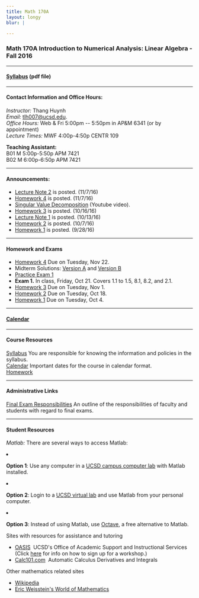 ```yaml
---
title: Math 170A
layout: longy
blur: |

---
```

### Math 170A Introduction to Numerical Analysis: Linear Algebra - Fall 2016


---

#### [Syllabus][math170aSyl] (pdf file)

  [math170aSyl]:http://thanghuynh.org/teaching/math170a_syllabus.pdf

---  

#### Contact Information and Office Hours:  

*Instructor:* Thang Huynh  
*Email:* [tlh007@ucsd.edu][email].    
*Office Hours:* Web & Fri 5:00pm -- 5:50pm in AP&M 6341 (or by appointment)    
*Lecture Times:* MWF	4:00p-4:50p	CENTR	109  

[email]: mailto:tlh007@ucsd.edu

**Teaching Assistant:**   
B01	M	5:00p-5:50p	APM	7421  
B02	M	6:00p-6:50p	APM	7421  

--- 

#### Announcements:  

  * [Lecture Note 2][ln2] is posted. (11/7/16)
  * [Homework 4][hw4] is posted. (11/7/16)
  * [Singular Value Decomposition][svd] (Youtube video).
  * [Homework 3][hw3] is posted. (10/16/16)
  * [Lecture Note 1][ln1] is posted. (10/13/16)
  * [Homework 2][hw2] is posted. (10/7/16)
  * [Homework 1][hw1] is posted. (9/28/16)

[svd]:https://www.youtube.com/watch?v=YKmkAoIUxkU
[ln2]:http://thanghuynh.org/teaching/math170a_Lecture_Note_2.pdf
[ln1]:http://thanghuynh.org/teaching/math170a_Lecture_Note1.pdf

---

#### Homework and Exams
  
  * [Homework 4][hw4] Due on Tuesday, Nov 22.
  * Midterm Solutions: [Version A][mid1A] and [Version B][mid1B]
  * [Practice Exam 1][pex1] 
  * **Exam 1.** In class, Friday, Oct 21. Covers 1.1 to 1.5, 8.1, 8.2, and 2.1.
  * [Homework 3][hw3] Due on Tuesday, Nov 1.
  * [Homework 2][hw2] Due on Tuesday, Oct 18.
  * [Homework 1][hw1] Due on Tuesday, Oct 4.

[mid1A]:http://thanghuynh.org/teaching/midterm%20170_1A.pdf
[mid1b]:http://thanghuynh.org/teaching/midterm%20170_1B.pdf
[pex1]:http://thanghuynh.org/teaching/math170a_practice_midterm1.pdf
[hw4]:http://thanghuynh.org/teaching/math170a_Homework_4.pdf
[hw3]:http://thanghuynh.org/teaching/math170a_f16_hw.html#hmwk3
[hw2]:http://thanghuynh.org/teaching/math170a_f16_hw.html#hmwk2
[hw1]:http://thanghuynh.org/teaching/math170a_f16_hw.html#hmwk1  



---

#### [Calendar][math170aCal]
  
  [math170aCal]:http://thanghuynh.org/teaching/math170a_f16_cal.html  


---  

#### Course Resources  

[Syllabus][math170aSyl] You are responsible for knowing the information and policies in the syllabus.  
[Calendar][math170aCal] Important dates for the course in calendar format.  
[Homework][math170aHW]  

[math170aCal]:http://thanghuynh.org/teaching/math170a_f16_cal.html
[math170aSyl]:http://thanghuynh.org/teaching/math170a_syllabus.pdf
[math170aHW]:http://thanghuynh.org/teaching/math170a_f16_hw.html


---  

#### Administrative Links  
[Final Exam Responsibilities](http://blink.ucsd.edu/Blink/External/Topics/How_To/0,1260,17998,00.html) An outline of the responsibilities of faculty and students
with regard to final exams.


---

#### Student Resources

*Matlab:* There are several ways to access Matlab:  
<li><p><b>Option 1</b>: Use any computer in a <a href="http://acms.ucsd.edu/students/computer-labs/">UCSD campus computer lab</a> with Matlab installed.</p>
</li>
<li><p><b>Option 2</b>: Login to a <a href="http://acms.ucsd.edu/students/govirtual/">UCSD virtual lab</a> and use Matlab from your personal computer.</p>
</li>
<li><p><b>Option 3</b>: Instead of using Matlab, use <a href="https://www.gnu.org/software/octave/">Octave</a>, a free alternative to Matlab.</p>
</li>



Sites with resources for assistance and tutoring
<ul><p></p><li><a href="http://oasis.ucsd.edu/">OASIS</a> &nbsp;UCSD's Office of Academic Support and
Instructional Services (Click <a href="https://students.ucsd.edu/academics/_organizations/oasis/math-science/workshops.html">here</a> for info on how to sign up for a workshop.)</li> 
<li><a href="http://www.calc101.com/">Calc101.com</a> &nbsp;Automatic Calculus Derivatives and
Integrals</li>
<p></p>
</ul>

Other mathematics related sites 
<p></p><ul>
<li><a href="http://en.wikipedia.org/wiki/Portal:Mathematics">Wikipedia</a></li>
<li><a href="http://mathworld.wolfram.com/">Eric Weisstein's World of Mathematics</a></li>
</ul>


















